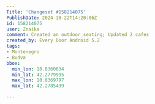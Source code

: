 ```yaml
---
Title: 'Changeset #158214075'
PublishDate: 2024-10-22T14:20:06Z
id: 158214075
user: Znaika
comment: Created an outdoor_seating; Updated 2 cafes
created_by: Every Door Android 5.2
tags:
- Montenegro
- Budva
bbox:
  min_lon: 18.8360834
  min_lat: 42.2779995
  max_lon: 18.8369797
  max_lat: 42.2785439

---
```

